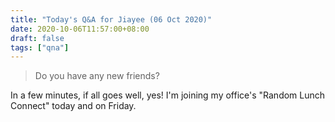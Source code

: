 ```yaml
---
title: "Today's Q&A for Jiayee (06 Oct 2020)"
date: 2020-10-06T11:57:00+08:00
draft: false
tags: ["qna"]
---
```

> Do you have any new friends?

In a few minutes, if all goes well, yes! I'm joining my office's "Random Lunch Connect" today and on Friday.
